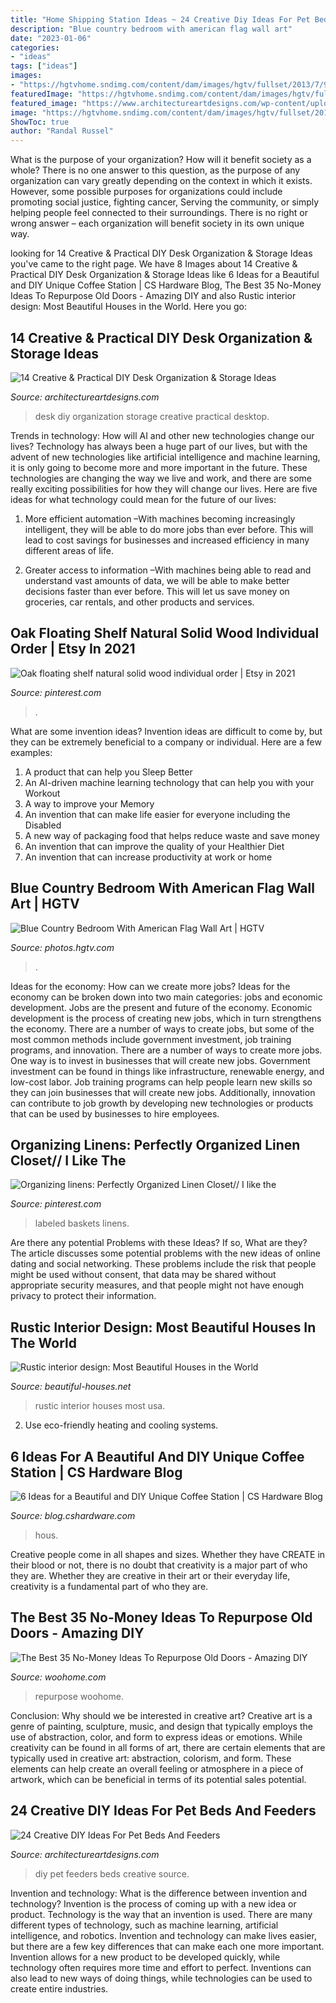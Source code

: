 ```yaml
---
title: "Home Shipping Station Ideas ~ 24 Creative Diy Ideas For Pet Beds And Feeders"
description: "Blue country bedroom with american flag wall art"
date: "2023-01-06"
categories:
- "ideas"
tags: ["ideas"]
images:
- "https://hgtvhome.sndimg.com/content/dam/images/hgtv/fullset/2013/7/9/5/DH2012_Guest-Bed-2_4x3.jpg.rend.hgtvcom.616.462.suffix/1400981082951.jpeg"
featuredImage: "https://hgtvhome.sndimg.com/content/dam/images/hgtv/fullset/2013/7/9/5/DH2012_Guest-Bed-2_4x3.jpg.rend.hgtvcom.616.462.suffix/1400981082951.jpeg"
featured_image: "https://www.architectureartdesigns.com/wp-content/uploads/2013/10/1548-630x699.jpg"
image: "https://hgtvhome.sndimg.com/content/dam/images/hgtv/fullset/2013/7/9/5/DH2012_Guest-Bed-2_4x3.jpg.rend.hgtvcom.616.462.suffix/1400981082951.jpeg"
ShowToc: true
author: "Randal Russel"
---
```



What is the purpose of your organization? How will it benefit society as a whole?
There is no one answer to this question, as the purpose of any organization can vary greatly depending on the context in which it exists. However, some possible purposes for organizations could include promoting social justice, fighting cancer, Serving the community, or simply helping people feel connected to their surroundings. There is no right or wrong answer – each organization will benefit society in its own unique way.

	

		
looking for 14 Creative &amp; Practical DIY Desk Organization &amp; Storage Ideas you've came to the right page. We have 8 Images about 14 Creative &amp; Practical DIY Desk Organization &amp; Storage Ideas like 6 Ideas for a Beautiful and DIY Unique Coffee Station | CS Hardware Blog, The Best 35 No-Money Ideas To Repurpose Old Doors - Amazing DIY and also Rustic interior design: Most Beautiful Houses in the World. Here you go:
		
    
## 14 Creative &amp; Practical DIY Desk Organization &amp; Storage Ideas

<img loading=lazy src="https://www.architectureartdesigns.com/wp-content/uploads/2015/03/14-Creative-Practical-DIY-Desk-Organization-Storage-Ideas-12.jpg" onerror="this.onerror=null;this.src='https://tse3.mm.bing.net/th?id=OIP.XXwTj0N_Njnf02cQGmCicAHaMH&amp;pid=15.1';" alt="14 Creative &amp; Practical DIY Desk Organization &amp; Storage Ideas">

_Source: architectureartdesigns.com_

>desk diy organization storage creative practical desktop. 

	

Trends in technology: How will AI and other new technologies change our lives?
Technology has always been a huge part of our lives, but with the advent of new technologies like artificial intelligence and machine learning, it is only going to become more and more important in the future. These technologies are changing the way we live and work, and there are some really exciting possibilities for how they will change our lives. Here are five ideas for what technology could mean for the future of our lives:
1. More efficient automation –With machines becoming increasingly intelligent, they will be able to do more jobs than ever before. This will lead to cost savings for businesses and increased efficiency in many different areas of life.

2. Greater access to information –With machines being able to read and understand vast amounts of data, we will be able to make better decisions faster than ever before. This will let us save money on groceries, car rentals, and other products and services.

    
## Oak Floating Shelf Natural Solid Wood Individual Order | Etsy In 2021

<img loading=lazy src="https://i.pinimg.com/736x/56/80/38/568038e0fadd72eedb395e068deaea91.jpg" onerror="this.onerror=null;this.src='https://tse1.mm.bing.net/th?id=OIP.ovQZgN5Evzm1EAo8KYQV1QHaLG&amp;pid=15.1';" alt="Oak floating shelf natural solid wood individual order | Etsy in 2021">

_Source: pinterest.com_

>. 

	

What are some invention ideas?
Invention ideas are difficult to come by, but they can be extremely beneficial to a company or individual. Here are a few examples:
1. A product that can help you Sleep Better 
2. An AI-driven machine learning technology that can help you with your Workout 
3. A way to improve your Memory 
4. An invention that can make life easier for everyone including the Disabled 
5. A new way of packaging food that helps reduce waste and save money 
6. An invention that can improve the quality of your Healthier Diet 
7. An invention that can increase productivity at work or home 
    
## Blue Country Bedroom With American Flag Wall Art | HGTV

<img loading=lazy src="https://hgtvhome.sndimg.com/content/dam/images/hgtv/fullset/2013/7/9/5/DH2012_Guest-Bed-2_4x3.jpg.rend.hgtvcom.616.462.suffix/1400981082951.jpeg" onerror="this.onerror=null;this.src='https://tse1.mm.bing.net/th?id=OIP.mwlbWW6D1KWwk48kOB-NogHaFj&amp;pid=15.1';" alt="Blue Country Bedroom With American Flag Wall Art | HGTV">

_Source: photos.hgtv.com_

>. 

	

Ideas for the economy: How can we create more jobs?
Ideas for the economy can be broken down into two main categories: jobs and economic development. Jobs are the present and future of the economy. Economic development is the process of creating new jobs, which in turn strengthens the economy. There are a number of ways to create jobs, but some of the most common methods include government investment, job training programs, and innovation.
There are a number of ways to create more jobs. One way is to invest in businesses that will create new jobs. Government investment can be found in things like infrastructure, renewable energy, and low-cost labor. Job training programs can help people learn new skills so they can join businesses that will create new jobs. Additionally, innovation can contribute to job growth by developing new technologies or products that can be used by businesses to hire employees.

    
## Organizing Linens: Perfectly Organized Linen Closet// I Like The

<img loading=lazy src="https://i.pinimg.com/736x/6e/ec/fc/6eecfc8c71a60c1669dab48346810910.jpg" onerror="this.onerror=null;this.src='https://tse2.mm.bing.net/th?id=OIP.IKAV6nBo28QAvFVkBRBtmQHaJ3&amp;pid=15.1';" alt="Organizing linens: Perfectly Organized Linen Closet// I like the">

_Source: pinterest.com_

>labeled baskets linens. 

	

Are there any potential Problems with these Ideas? If so, What are they?
The article discusses some potential problems with the new ideas of online dating and social networking. These problems include the risk that people might be used without consent, that data may be shared without appropriate security measures, and that people might not have enough privacy to protect their information.

    
## Rustic Interior Design: Most Beautiful Houses In The World

<img loading=lazy src="http://3.bp.blogspot.com/-KlUrR69F4J4/VNSZ6MPYmJI/AAAAAAAADiE/LtZ0rn8pZmI/s1600/Rustic%2Binterior%2B22.jpg" onerror="this.onerror=null;this.src='https://tse2.mm.bing.net/th?id=OIP.W3IMUTbBX60xQFOyq38B6AAAAA&amp;pid=15.1';" alt="Rustic interior design: Most Beautiful Houses in the World">

_Source: beautiful-houses.net_

>rustic interior houses most usa. 

	

2. Use eco-friendly heating and cooling systems.

    
## 6 Ideas For A Beautiful And DIY Unique Coffee Station | CS Hardware Blog

<img loading=lazy src="https://blog.cshardware.com/wp-content/uploads/2017/06/409d9ac8b10761ebb522a5fa9f125463.jpg" onerror="this.onerror=null;this.src='https://tse4.mm.bing.net/th?id=OIP.wLGSOtiQfv5w8E2b32pYKgHaLH&amp;pid=15.1';" alt="6 Ideas for a Beautiful and DIY Unique Coffee Station | CS Hardware Blog">

_Source: blog.cshardware.com_

>hous. 

	

Creative people come in all shapes and sizes. Whether they have CREATE in their blood or not, there is no doubt that creativity is a major part of who they are. Whether they are creative in their art or their everyday life, creativity is a fundamental part of who they are.

    
## The Best 35 No-Money Ideas To Repurpose Old Doors - Amazing DIY

<img loading=lazy src="https://www.woohome.com/wp-content/uploads/2016/05/09-Upcycled-Vintage-Door-Beverage-Bar-Station-woohome.jpg" onerror="this.onerror=null;this.src='https://tse3.mm.bing.net/th?id=OIP.0qj6OJGVpLdZBjQLLs1O2QHaR9&amp;pid=15.1';" alt="The Best 35 No-Money Ideas To Repurpose Old Doors - Amazing DIY">

_Source: woohome.com_

>repurpose woohome. 

	

Conclusion: Why should we be interested in creative art?
Creative art is a genre of painting, sculpture, music, and design that typically employs the use of abstraction, color, and form to express ideas or emotions. While creativity can be found in all forms of art, there are certain elements that are typically used in creative art: abstraction, colorism, and form. These elements can help create an overall feeling or atmosphere in a piece of artwork, which can be beneficial in terms of its potential sales potential.

    
## 24 Creative DIY Ideas For Pet Beds And Feeders

<img loading=lazy src="https://www.architectureartdesigns.com/wp-content/uploads/2013/10/1548-630x699.jpg" onerror="this.onerror=null;this.src='https://tse3.mm.bing.net/th?id=OIP.AG4ZTUnoVEUGoxSr9-wgWAHaIN&amp;pid=15.1';" alt="24 Creative DIY Ideas For Pet Beds And Feeders">

_Source: architectureartdesigns.com_

>diy pet feeders beds creative source. 

	

Invention and technology: What is the difference between invention and technology?
Invention is the process of coming up with a new idea or product. Technology is the way that an invention is used. There are many different types of technology, such as machine learning, artificial intelligence, and robotics. Invention and technology can make lives easier, but there are a few key differences that can make each one more important. 
Invention allows for a new product to be developed quickly, while technology often requires more time and effort to perfect. Inventions can also lead to new ways of doing things, while technologies can be used to create entire industries.

